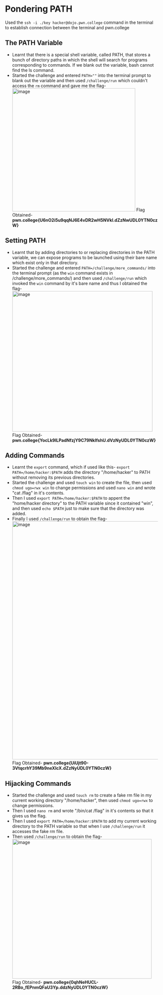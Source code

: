# Pondering PATH
Used the `ssh -i ./key hacker@dojo.pwn.college` command in the terminal to establish connection between the terminal and pwn.college
## The PATH Variable
- Learnt that there is a special shell variable, called PATH, that stores a bunch of directory paths in which the shell will search for programs corresponding to commands. If we blank out the variable, bash cannot find the ls command.
- Started the challenge and entered `PATH=""` into the terminal prompt to blank out the variable and then used `/challenge/run` which couldn't access the `rm` command and gave me the flag-  
  <img width="405" alt="image" src="https://github.com/user-attachments/assets/68ae9ead-be3f-4224-866d-2d305fedb8fb">
  Flag Obtained- **pwn.college{U6nO2i5u9qqNJ6E4vDR2wH5NVkl.dZzNwUDL0YTN0czW}**
## Setting PATH
- Learnt that by adding directories to or replacing directories in the PATH variable, we can expose programs to be launched using their bare name which exist only in that directory.
- Started the challenge and entered `PATH=/challenge/more_commands/` into the terminal prompt (as the `win` command exists in /challenge/more_commands/) and then used `/challenge/run` which invoked the `win` command by it's bare name and thus I obtained the flag-  
  <img width="462" alt="image" src="https://github.com/user-attachments/assets/b939cca2-66f6-48d4-bc04-d53394eb3170">  
  Flag Obtained- **pwn.college{YocLk9ILPadNfzjY9C79NklfshU.dVzNyUDL0YTN0czW}**
## Adding Commands
- Learnt the `export` command, which if used like this- `export PATH=/home/hacker:$PATH` adds the directory "/home/hacker" to PATH without removing its previous directories.
- Started the challenge and used `touch win` to create the file, then used `chmod ugo=rwx win` to change permissions and used `nano win` and wrote "cat /flag" in it's contents.
- Then I used `export PATH=/home/hacker:$PATH` to appent the "home/hacker directory" to the PATH variable since it contained "win", and then used `echo $PATH` just to make sure that the directory was added.
- Finally I used `/challenge/run` to obtain the flag-  
  <img width="783" alt="image" src="https://github.com/user-attachments/assets/6f3f5863-f03c-40ea-9dcb-1fffc0d212d3">  
  Flag Obtained- **pwn.college{UiUjt90-3VtqcrhY39Mb9neXlcX.dZzNyUDL0YTN0czW}**
## Hijacking Commands
- Started the challenge and used `touch rm` to create a fake rm file in my current working directory "/home/hacker", then used `chmod ugo=rwx` to change permissions.
- Then I used `nano rm` and wrote "/bin/cat /flag" in it's contents so that it gives us the flag.
- Then I used `export PATH=/home/hacker:$PATH` to add my current working directory to the PATH variable so that when I use `/challenge/run` it accesses the fake rm file.
- Then used `/challenge/run` to obtain the flag-  
  <img width="459" alt="image" src="https://github.com/user-attachments/assets/31156fa3-87dc-4e59-9144-e79210a10b8f">  
  Flag Obtained- **pwn.college{0qhNeHUCL-2RBo_fEPnmQFaU3Yp.ddzNyUDL0YTN0czW}**


